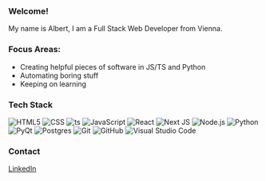 ### Welcome!

My name is Albert, I am a Full Stack Web Developer from Vienna. 

### Focus Areas:
- Creating helpful pieces of software in JS/TS and Python
- Automating boring stuff
- Keeping on learning

### Tech Stack

![HTML5](https://img.shields.io/badge/-HTML5-263233?style=flat&logo=HTML5)
![CSS](https://img.shields.io/badge/-CSS-263233?style=flat&logo=CSS3&logoColor=1572B6)
![ts](https://badgen.net/badge/-/TypeScript?icon=typescript&label&labelColor=blue&color=263233)
![JavaScript](https://img.shields.io/badge/-JavaScript-263233?style=flat&logo=javascript)
![React](https://img.shields.io/badge/-React-263233?style=flat&logo=react)
![Next JS](https://img.shields.io/badge/Next-black?style=flat&logo=next.js&logoColor=263233)
![Node.js](https://img.shields.io/badge/-Node.js-263233?style=flat&logo=node.js)
![Python](https://img.shields.io/badge/-Python-263233?style=flat&logo=python)
![PyQt](https://img.shields.io/badge/-PyQt-263233?style=flat&logo=qt)
![Postgres](https://img.shields.io/badge/postgres-%23316192.svg?style=flat&logo=postgresql&logoColor=white)
![Git](https://img.shields.io/badge/-Git-263233?style=flat&logo=git)
![GitHub](https://img.shields.io/badge/-GitHub-263233?style=flat&logo=github)
![Visual Studio Code](https://img.shields.io/badge/-Visual%20Studio%20Code-263233?style=flat&logo=visual-studio-code&logoColor=007ACC)

### Contact
[LinkedIn](https://www.linkedin.com/in/albert-pichler/)
